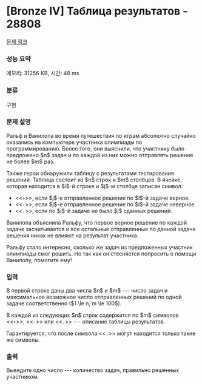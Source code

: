 # [Bronze IV] Таблица результатов - 28808 

[문제 링크](https://www.acmicpc.net/problem/28808) 

### 성능 요약

메모리: 31256 KB, 시간: 48 ms

### 분류

구현

### 문제 설명

<p>Ральф и Ванилопа во время путешествия по играм абсолютно случайно оказались на компьютере участника олимпиады по программированию. Более того, они выяснили, что участнику было предложено $n$ задач и по каждой из них можно отправлять решение не более $m$ раз.</p>

<p>Также герои обнаружили таблицу с результатами тестирования решений. Таблица состоит из $n$ строк и $m$ столбцов. В ячейке, которая находится в $i$-й строке и $j$-м столбце записан символ:</p>

<ul>
	<li><<<code>+</code>>>, если $j$-е отправленное решение по $i$-й задаче верное.</li>
	<li><<<code>-</code>>>, если $j$-е отправленное решение по $i$-й задаче неверное.</li>
	<li><<<code>.</code>>>, если по $i$-й задаче не было $j$ сданных решений.</li>
</ul>

<p>Ванилопа объяснила Ральфу, что первое верное решение по каждой задаче засчитывается и все остальные отправленные по данной задаче решения никак не влияют на результат участника.</p>

<p>Ральфу стало интересно, сколько же задач из предложенных участник олимпиады смог решить. Но так как он стесняется попросить о помощи Ванилопу, помогите ему!</p>

### 입력 

 <p>В первой строке даны два числа $n$ и $m$ --- число задач и максимальное возможное число отправленных решений по одной задаче соответственно ($1 \le n, m \le 100$).</p>

<p>В каждой из следующих $n$ строк содержится по $m$ символов <<<code>+</code>>>, <<<code>-</code>>> или <<<code>.</code>>> --- описание таблицы результатов.</p>

<p>Гарантируется, что после символа <<<code>.</code>>> могут находится только такие же символы.</p>

### 출력 

 <p>Выведите одно число --- количество задач, правильно решенных участником.</p>

